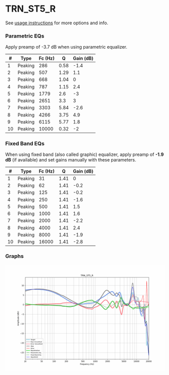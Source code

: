 # TRN_ST5_R
See [usage instructions](https://github.com/jaakkopasanen/AutoEq#usage) for more options and info.

### Parametric EQs
Apply preamp of -3.7 dB when using parametric equalizer.

|   # | Type    |   Fc (Hz) |    Q |   Gain (dB) |
|-----|---------|-----------|------|-------------|
|   1 | Peaking |       286 | 0.58 |        -1.4 |
|   2 | Peaking |       507 | 1.29 |         1.1 |
|   3 | Peaking |       668 | 1.04 |         0   |
|   4 | Peaking |       787 | 1.15 |         2.4 |
|   5 | Peaking |      1779 | 2.6  |        -3   |
|   6 | Peaking |      2651 | 3.3  |         3   |
|   7 | Peaking |      3303 | 5.84 |        -2.6 |
|   8 | Peaking |      4266 | 3.75 |         4.9 |
|   9 | Peaking |      6115 | 5.77 |         1.8 |
|  10 | Peaking |     10000 | 0.32 |        -2   |

### Fixed Band EQs
When using fixed band (also called graphic) equalizer, apply preamp of **-1.9 dB** (if available) and set gains manually with these parameters.

|   # | Type    |   Fc (Hz) |    Q |   Gain (dB) |
|-----|---------|-----------|------|-------------|
|   1 | Peaking |        31 | 1.41 |         0   |
|   2 | Peaking |        62 | 1.41 |        -0.2 |
|   3 | Peaking |       125 | 1.41 |        -0.2 |
|   4 | Peaking |       250 | 1.41 |        -1.6 |
|   5 | Peaking |       500 | 1.41 |         1.5 |
|   6 | Peaking |      1000 | 1.41 |         1.6 |
|   7 | Peaking |      2000 | 1.41 |        -2.2 |
|   8 | Peaking |      4000 | 1.41 |         2.4 |
|   9 | Peaking |      8000 | 1.41 |        -1.9 |
|  10 | Peaking |     16000 | 1.41 |        -2.8 |

### Graphs
![](./TRN_ST5_R.png)
